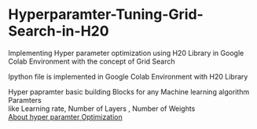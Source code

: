 # Hyperparamter-Tuning-Grid-Search-in-H20
Implementing Hyper parameter optimization using H20 Library in Google Colab Environment with the concept of Grid Search <br>

Ipython file is implemented in Google Colab Environment with H20 Library <br>

Hyper papramter basic building Blocks for any Machine learning algorithm Paramters <br>
like Learning rate, Number of Layers , Number of Weights <br>
[About hyper paramter Optimization ](https://www.youtube.com/watch?v=ttE0F7fghfk)

